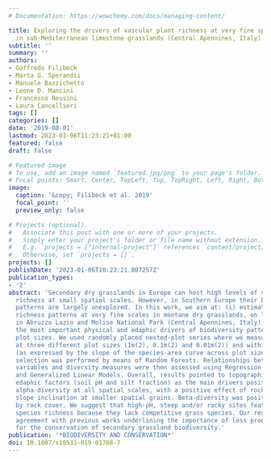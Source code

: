 ```yaml
---
# Documentation: https://wowchemy.com/docs/managing-content/

title: Exploring the drivers of vascular plant richness at very fine spatial scale
  in sub-Mediterranean limestone grasslands (Central Apennines, Italy)
subtitle: ''
summary: ''
authors:
- Goffredo Filibeck
- Marta G. Sperandii
- Manuele Bazzichetto
- Leone D. Mancini
- Francesco Rossini
- Laura Cancellieri
tags: []
categories: []
date: '2019-08-01'
lastmod: 2023-01-06T11:23:21+01:00
featured: false
draft: false

# Featured image
# To use, add an image named `featured.jpg/png` to your page's folder.
# Focal points: Smart, Center, TopLeft, Top, TopRight, Left, Right, BottomLeft, Bottom, BottomRight.
image:
  caption: '&copy; Filibeck et al. 2019'
  focal_point: ''
  preview_only: false

# Projects (optional).
#   Associate this post with one or more of your projects.
#   Simply enter your project's folder or file name without extension.
#   E.g. `projects = ["internal-project"]` references `content/project/deep-learning/index.md`.
#   Otherwise, set `projects = []`.
projects: []
publishDate: '2023-01-06T10:23:21.007257Z'
publication_types:
- '2'
abstract: 'Secondary dry grasslands in Europe can host high levels of vascular plant
  richness at small spatial scales. However, in Southern Europe their biodiversity
  patterns are largely unexplored. In this work, we aim at: (i) estimating plant species
  richness patterns at very fine scales in montane dry grasslands, on limestone bedrock,
  in Abruzzo Lazio and Molise National Park (Central Apennines, Italy); (ii) assessing
  the most important physical and edaphic drivers of biodiversity patterns at multiple
  plot sizes. We used randomly placed nested-plot series where we measured alpha-diversity
  at three different plot sizes (1m(2), 0.1m(2) and 0.01m(2)) and within-plot beta-diversity
  (as expressed by the slope of the species-area curve across plot sizes). Variable
  selection was performed by means of Random Forests. Relationships between selected
  variables and diversity measures were then assessed using Regression Trees, Linear
  and Generalized Linear Models. Overall, results pointed to topographically-controlled
  edaphic factors (soil pH and silt fraction) as the main drivers positively influencing
  alpha-diversity at all spatial scales, with a positive effect of rock cover and
  slope inclination at smaller spatial grains. Beta-diversity was positively influenced
  by rock cover. We suggest that high-pH, steep and/or rocky sites feature higher
  species richness because they lack competitive grass species. Our results are in
  agreement with previous works underlining the importance of less productive habitats
  for the conservation of secondary grassland biodiversity.'
publication: '*BIODIVERSITY AND CONSERVATION*'
doi: 10.1007/s10531-019-01788-7
---
```

